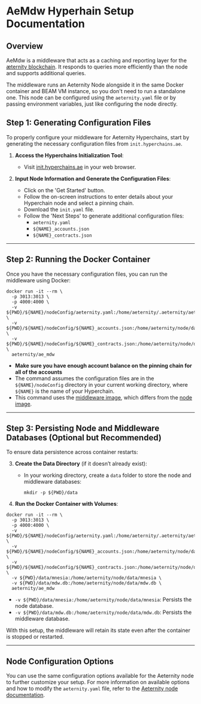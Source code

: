 # AeMdw Hyperhain Setup Documentation

## Overview

AeMdw is a middleware that acts as a caching and reporting layer for the [æternity blockchain](https://github.com/aeternity/aeternity). It responds to queries more efficiently than the node and supports additional queries.

The middleware runs an Aeternity Node alongside it in the same Docker container and BEAM VM instance, so you don't need to run a standalone one. This node can be configured using the `aeternity.yaml` file or by passing environment variables, just like configuring the node directly.

## Step 1: Generating Configuration Files

To properly configure your middleware for Aeternity Hyperchains, start by generating the necessary configuration files from `init.hyperchains.ae`.

1. **Access the Hyperchains Initialization Tool**:
    - Visit [init.hyperchains.ae](https://init.hyperchains.ae/) in your web browser.

2. **Input Node Information and Generate the Configuration Files**:
    
    - Click on the 'Get Started' button.
    - Follow the on-screen instructions to enter details about your Hyperchain node and select a pinning chain.
    - Download the `init.yaml` file.
    - Follow the 'Next Steps' to generate additional configuration files:
        - `aeternity.yaml`
        - `${NAME}_accounts.json`
        - `${NAME}_contracts.json`

---

## Step 2: Running the Docker Container

Once you have the necessary configuration files, you can run the middleware using Docker:

```
docker run -it --rm \
  -p 3013:3013 \
  -p 4000:4000 \
  -v ${PWD}/${NAME}/nodeConfig/aeternity.yaml:/home/aeternity/.aeternity/aeternity/aeternity.yaml \
  -v ${PWD}/${NAME}/nodeConfig/${NAME}_accounts.json:/home/aeternity/node/data/aecore/${NAME}_accounts.json \
  -v ${PWD}/${NAME}/nodeConfig/${NAME}_contracts.json:/home/aeternity/node/data/aecore/${NAME}_contracts.json \
  aeternity/ae_mdw
```

- **Make sure you have enough account balance on the pinning chain for all of the accounts**
- The command assumes the configuration files are in the `${NAME}/nodeConfig` directory in your current working directory, where `${NAME}` is the name of your Hyperchain.
- This command uses the [middleware image](https://hub.docker.com/r/aeternity/ae_mdw), which differs from the [node image](https://hub.docker.com/r/aeternity/aeternity).

---

## Step 3: Persisting Node and Middleware Databases (Optional but Recommended)

To ensure data persistence across container restarts:

3. **Create the Data Directory** (if it doesn’t already exist):
    
    - In your working directory, create a `data` folder to store the node and middleware databases:
        
        ```
        mkdir -p ${PWD}/data
        ```
        
4. **Run the Docker Container with Volumes**:
    

```
docker run -it --rm \
  -p 3013:3013 \
  -p 4000:4000 \
  -v ${PWD}/${NAME}/nodeConfig/aeternity.yaml:/home/aeternity/.aeternity/aeternity/aeternity.yaml \
  -v ${PWD}/${NAME}/nodeConfig/${NAME}_accounts.json:/home/aeternity/node/data/mnesia/${NAME}_accounts.json \
  -v ${PWD}/${NAME}/nodeConfig/${NAME}_contracts.json:/home/aeternity/node/data/mnesia/${NAME}_contracts.json \
  -v ${PWD}/data/mnesia:/home/aeternity/node/data/mnesia \
  -v ${PWD}/data/mdw.db:/home/aeternity/node/data/mdw.db \
  aeternity/ae_mdw
```

- `-v ${PWD}/data/mnesia:/home/aeternity/node/data/mnesia`: Persists the node database.
- `-v ${PWD}/data/mdw.db:/home/aeternity/node/data/mdw.db`: Persists the middleware database.

With this setup, the middleware will retain its state even after the container is stopped or restarted.

---

## Node Configuration Options

You can use the same configuration options available for the Aeternity node to further customize your setup. For more information on available options and how to modify the `aeternity.yaml` file, refer to the [Aeternity node documentation](https://github.com/aeternity/aeternity).
